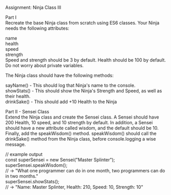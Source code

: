 Assignment: Ninja Class III

Part I  
Recreate the base Ninja class from scratch using ES6 classes. Your Ninja needs the following attributes: 

name  
health  
speed  
strength  
Speed and strength should be 3 by default. Health should be 100 by default. Do not worry about private variables.  

The Ninja class should have the following methods:  
  
sayName() - This should log that Ninja's name to the console.  
showStats() - This should show the Ninja's Strength and Speed, as well as their health.  
drinkSake() - This should add +10 Health to the Ninja  

Part II - Sensei Class  
Extend the Ninja class and create the Sensei class. A Sensei should have 200 Health, 10 speed, and 10  strength by default. In addition, a Sensei should have a new attribute called wisdom, and the default  should be 10. Finally, add the speakWisdom() method. speakWisdom() should call the drinkSake() method  from the Ninja class, before console.logging a wise message.  

// example output  
const superSensei = new Sensei("Master Splinter");  
superSensei.speakWisdom();  
// -> "What one programmer can do in one month, two programmers can do in two months."  
superSensei.showStats();  
// -> "Name: Master Splinter, Health: 210, Speed: 10, Strength: 10"  